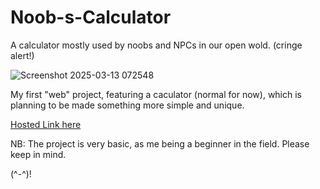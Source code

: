 # Noob-s-Calculator
A calculator mostly used by noobs and NPCs in our open wold. (cringe alert!)

![Screenshot 2025-03-13 072548](https://github.com/user-attachments/assets/2405c64a-5ed8-41d9-8164-138cc95699a0)

My first "web" project, featuring a caculator (normal for now), which is planning to be made something more simple and unique.

[Hosted Link here](https://joellijo32.github.io/Noob-s-Calculator/)






NB: The project is very basic, as me being a beginner in the field. Please keep in mind.


(^-^)!
